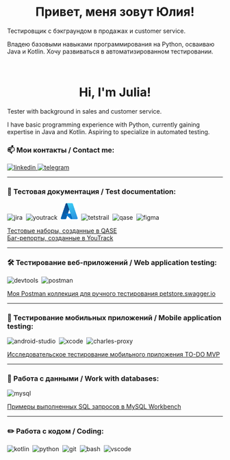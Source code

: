 <h1 align="center">Привет, меня зовут Юлия! </h1>
Тестировщик с бэкграундом в продажах и customer service.  

Владею базовыми навыками программирования на Python, осваиваю Java и Kotlin. Хочу развиваться в автоматизированном тестировании.

<!-- - 📫 Как связаться со мной: [![Gmail Badge](https://img.shields.io/badge/-Gmail-red?style=flat&logo=Gmail&logoColor=white)](mailto:iuliia.didenko@gmail.com)  -->

<br>
<h1 align="center">Hi, I'm Julia! </h1>
Tester with background in sales and customer service.  

I have basic programming experience with Python, currently gaining expertise in Java and Kotlin. Aspiring to specialize in automated testing.

### 📫 Мои контакты / Contact me:

  <div id="badges">
    <a href="https://www.linkedin.com/in/julia-didenko/" target="_blank">
      <img src="https://cdn-icons-png.flaticon.com/512/2504/2504799.png" width="40" height="40" alt="linkedin" />
    </a>
    <a href="https://t.me/https://t.me/julia_karhu" target="_blank">
      <img src="https://cdn-icons-png.flaticon.com/512/2111/2111646.png" width="40" height="40" alt="telegram" />
    </a>
  </div>

---
### 📁 Тестовая документация / Test documentation:

<div>
  <img src="https://cdn.jsdelivr.net/gh/devicons/devicon/icons/jira/jira-original.svg" title="jira" alt="jira" width="40" height="40"/>&nbsp
  <img src="https://upload.wikimedia.org/wikipedia/commons/thumb/8/8d/YouTrack_Icon.svg/1024px-YouTrack_Icon.svg.png?20200803082248" title="youtrack" alt="youtrack" width="40" height="40"/>&nbsp
   <img src="https://raw.githubusercontent.com/devicons/devicon/55609aa5bd817ff167afce0d965585c92040787a/icons/azure/azure-original.svg" title="youtrack" alt="azure" width="40" height="40"/>&nbsp
  <img src="https://codahosted.io/packs/21236/unversioned/assets/LOGO/ba1091c59bab89cd2fd0f289622731fe16113d7b00905abe64759c313a4b73b76c1b0426076ed76cb74752234c734131df46992d5b8b48fc13e264240e4f7119f736cfeb64df36ded54b5cbf6198b9cadedf18dd0cac5c7dbcd16e6336c29363cd1292ba" title="testrail" alt="tetstrail" width="40" height="40"/>&nbsp
  <!-- <img src="https://docs.testit.software/images/testit_logo_icon.png" title="test-it" alt="test-it" width="40" height="40"/>&nbsp -->
  <img src="https://luna1.co/eb0187.png" title="qase" alt="qase" width="40" height="40"/>&nbsp
  <img src="https://cdn.jsdelivr.net/gh/devicons/devicon/icons/figma/figma-original.svg" title="figma" alt="figma" width="40" height="40"/>&nbsp
</div>

<!-- [Баг-репорты, созданные в Jira]()   -->
<!-- [Тест-кейсы, созданные в Azure DevOps]()   -->
[Тестовые наборы, созданные в QASE](https://github.com/juuliadidenko/mobile_app_testing/blob/main/TO-DO%20test%20cases.pdf)  
[Баг-репорты, созданные в YouTrack](https://github.com/juuliadidenko/mobile_app_testing/tree/main/YouTrack%20bug%20reports)

---

### 🛠 Тестирование веб-приложений / Web application testing:

<div>
  <img src="https://d33wubrfki0l68.cloudfront.net/38b5c953a4667366685d55db55d057c86db1fc54/a0fdc/static/acae6b24d940347661ca901ea07f47c1/chrome-dev-logo-icon.png" title="devtools" alt="devtools" width="40" height="40"/>&nbsp
  <img src="https://seeklogo.com/images/P/postman-logo-0087CA0D15-seeklogo.com.png" title="postman" alt="postman" width="40" height="40"/>&nbsp
<!-- <img src="https://static0.smartbear.co/smartbearbrand/media/images/home/soapui-icon.svg" title="soapui" alt="soapui" width="40" height="40"/>&nbsp  -->

</div>

<!-- [Обнаружение багов фронтенда сайта с помощью DevTools]() -->
[Моя Postman коллекция для ручного тестирования petstore.swagger.io]()

---

### 📱 Тестирование мобильных приложений / Mobile application testing:

<div>
  <img src="https://cdn.jsdelivr.net/gh/devicons/devicon/icons/androidstudio/androidstudio-original.svg" title="android-studio" alt="android-studio" width="40" height="40"/>&nbsp
  <img src="https://cdn.jsdelivr.net/gh/devicons/devicon/icons/xcode/xcode-original.svg" title="xcode" alt="xcode" width="40" height="40"/>&nbsp
  <img src="https://cdn.icon-icons.com/icons2/3053/PNG/512/charles_proxy_macos_bigsur_icon_190302.png" title="charles-proxy" alt="charles-proxy" width="40" height="40"/>&nbsp
  <!-- <img src="https://www.megaleechers.com/storage/Fiddler-Everywhere-Icon.png" title="fiddler" alt="fiddler" width="40" height="40"/>&nbsp
  <img src="https://pbs.twimg.com/profile_images/1589614420766126080/slAIVDtr_400x400.jpg" title="proxyman" alt="proxyman" width="40" height="40"/>&nbsp -->
</div>

[Исследовательское тестирование мобильного приложения TO-DO MVP](https://github.com/juuliadidenko/mobile_app_testing)  
 <!-- [Перехват трафика приложения в Charles Proxy]()  -->

---


### 💾 Работа с данными / Work with databases:

<div>
  <img src="https://cdn.jsdelivr.net/gh/devicons/devicon/icons/mysql/mysql-original.svg" title="mysql" alt="mysql" width="40" height="40"/>&nbsp
  <!-- <img src="https://cdn.jsdelivr.net/gh/devicons/devicon/icons/mongodb/mongodb-original.svg" title="mongodb" alt="mongodb" width="40" height="40"/>&nbsp -->
</div>

[Примеры выполненных SQL запросов в MySQL Workbench](https://github.com/juuliadidenko/sql_home_assignment)

---

### ✏️ Работа с кодом / Coding:

<div>
  <img src="https://cdn.jsdelivr.net/gh/devicons/devicon/icons/kotlin/kotlin-original.svg" title="kotlin" alt="kotlin" width="40" height="40"/>&nbsp
  <img src=" https://cdn.jsdelivr.net/gh/devicons/devicon/icons/python/python-original.svg" title="python" alt="python" width="40" height="40"/>&nbsp
  <img src="https://cdn.jsdelivr.net/gh/devicons/devicon/icons/git/git-original.svg" title="git" alt="git" width="40" height="40"/>&nbsp
  <img src="https://upload.wikimedia.org/wikipedia/commons/thumb/4/4b/Bash_Logo_Colored.svg/1024px-Bash_Logo_Colored.svg.png?20180723054350" title="bash" alt="bash" width="40" height="40"/>&nbsp
  <img src="https://cdn.jsdelivr.net/gh/devicons/devicon/icons/vscode/vscode-original.svg" title="vscode" alt="vscode" width="40" height="40"/>&nbsp
  
</div>